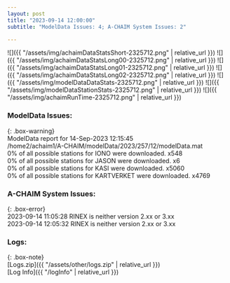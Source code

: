 ```yaml
---
layout: post
title: "2023-09-14 12:00:00"
subtitle: "ModelData Issues: 4; A-CHAIM System Issues: 2"

---
```


![]({{ "/assets/img/achaimDataStatsShort-2325712.png" | relative_url }})
![]({{ "/assets/img/achaimDataStatsLong00-2325712.png" | relative_url }})
![]({{ "/assets/img/achaimDataStatsLong01-2325712.png" | relative_url }})
![]({{ "/assets/img/achaimDataStatsLong02-2325712.png" | relative_url }})
![]({{ "/assets/img/modelDataDataStats-2325712.png" | relative_url }})
![]({{ "/assets/img/modelDataStationStats-2325712.png" | relative_url }})
![]({{ "/assets/img/achaimRunTime-2325712.png" | relative_url }})


### ModelData Issues:  
  
{: .box-warning}  
 ModelData report for 14-Sep-2023 12:15:45   
 /home2/achaim1/A-CHAIM/modelData/2023/257/12/modelData.mat   
 0% of all possible stations for IONO were downloaded. x548   
 0% of all possible stations for JASON were downloaded. x6   
 0% of all possible stations for KASI were downloaded. x5060   
 0% of all possible stations for KARTVERKET were downloaded. x4769   
  
### A-CHAIM System Issues:  
  
{: .box-error}  
2023-09-14 11:05:28 RINEX is neither version 2.xx or 3.xx  
2023-09-14 12:05:32 RINEX is neither version 2.xx or 3.xx  

### Logs:  
  
{: .box-note}  
[Logs.zip]({{ "/assets/other/logs.zip" | relative_url }})  
[Log Info]({{ "/logInfo" | relative_url }})  

